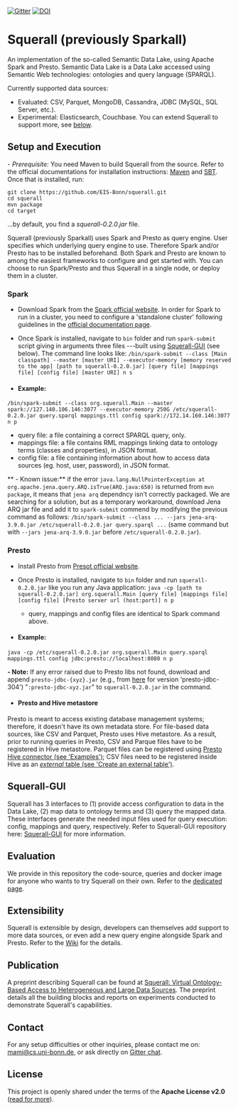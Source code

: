 [![Gitter](https://img.shields.io/gitter/room/DAVFoundation/DAV-Contributors.svg?style=flat-square)](https://gitter.im/squerall)
[![DOI](https://zenodo.org/badge/DOI/10.5281/zenodo.1247913.svg)](https://zenodo.org/record/1247913)

# Squerall (previously Sparkall)
An implementation of the so-called Semantic Data Lake, using Apache Spark and Presto. Semantic Data Lake is a Data Lake accessed using Semantic Web technologies: ontologies and query language (SPARQL).

Currently supported data sources:
- Evaluated: CSV, Parquet, MongoDB, Cassandra, JDBC (MySQL, SQL Server, etc.).
- Experimental: Elasticsearch, Couchbase.
You can extend Squerall to support more, see [below](#extensibility).

## Setup and Execution
*- Prerequisite:* You need Maven to build Squerall from the source. Refer to the official documentations for installation instructions: [Maven](https://maven.apache.org/install.html) and [SBT](https://www.scala-sbt.org/1.0/docs/Setup.html). Once that is installed, run:
```
git clone https://github.com/EIS-Bonn/squerall.git
cd squerall
mvn package
cd target
```
...by default, you find a *squerall-0.2.0.jar* file.

Squerall (previously Sparkall) uses Spark and Presto as query engine. User specifies which underlying query engine to use. Therefore Spark and/or Presto has to be installed beforehand. Both Spark and Presto are known to among the easiest frameworks to configure and get started with. You can choose to run Spark/Presto and thus Squerall in a single node, or deploy them in a cluster.

### Spark
- Download Spark from the [Spark official website](https://spark.apache.org/downloads.html). In order for Spark to run in a cluster, you need to configure a 'standalone cluster' following guidelines in the [official documentation page](https://spark.apache.org/docs/2.2.0/spark-standalone.html).

- Once Spark is installed, navigate to `bin` folder and run `spark-submit` script giving in arguments three files ---built using [Squerall-GUI](https://github.com/EIS-Bonn/squerall-gui) (see below).
The command line looks like:
`/bin/spark-submit --class [Main classpath] --master [master URI] --executor-memory [memory reserved to the app] [path to squerall-0.2.0.jar] [query file] [mappings file] [config file] [master URI] n s`

- #### Example:
`/bin/spark-submit --class org.squerall.Main --master spark://127.140.106.146:3077 --executor-memory 250G /etc/squerall-0.2.0.jar query.sparql mappings.ttl config spark://172.14.160.146:3077 n p`

  * query file: a file containing a correct SPARQL query, only.
  * mappings file: a file contains RML mappings linking data to ontology terms (classes and properties), in JSON format.
  * config file: a file containing information about how to access data sources (eg. host, user, password), in JSON format.


  ** - Known issue:** if the error `java.lang.NullPointerException at org.apache.jena.query.ARQ.isTrue(ARQ.java:650)` is returned from `mvn package`, it means that `jena arq` dependncy isn't correctly packaged. We are searching for a solution, but as a temporary workaround, download Jena ARQ jar file and add it to `spark-submit` commend by modifying the previous command as follows: `/bin/spark-submit --class ... --jars jena-arq-3.9.0.jar /etc/squerall-0.2.0.jar query.sparql ...` (same command but with `--jars jena-arq-3.9.0.jar` before `/etc/squerall-0.2.0.jar`).

### Presto
- Install Presto from [Presot official website](https://prestodb.io/docs/current/installation/deployment.html).
- Once Presto is installed, navigate to `bin` folder and run `squerall-0.2.0.jar` like you run any Java application:
`java -cp [path to squerall-0.2.0.jar] org.squerall.Main [query file] [mappings file] [config file] [Presto server url (host:port)] n p`

  * query, mappings and config files are identical to Spark command above.

- #### Example:
`java -cp /etc/squerall-0.2.0.jar org.squerall.Main query.sparql mappings.ttl config jdbc:presto://localhost:8080 n p`

  **- Note:** If any error raised due to Presto libs not found, download and append `presto-jdbc-{xyz}.jar` (e.g., from [here](http://central.maven.org/maven2/io/prestosql/presto-jdbc/304/presto-jdbc-304.jar
) for version 'presto-jdbc-304') "`:presto-jdbc-xyz.jar`" to `squerall-0.2.0.jar` in the command.

- #### Presto and Hive metastore
Presto is meant to access existing database management systems; therefore, it doesn't have its own metadata store. For file-based data sources, like CSV and Parquet, Presto uses Hive metastore. As a result, prior to running queries in Presto, CSV and Parque files have to be registered in Hive metastore. Parquet files can be registered using [Presto Hive connector (see 'Examples')](https://prestodb.io/docs/current/connector/hive.html); CSV files need to be registered inside Hive as an [*external* table (see 'Create an external table')](https://docs.hortonworks.com/HDPDocuments/HDP2/HDP-2.6.5/bk_data-access/content/moving_data_from_hdfs_to_hive_external_table_method.html).

## Squerall-GUI
Squerall has 3 interfaces to (1) provide access configuration to data in the Data Lake, (2) map data to ontology terms and (3) query the mapped data. These interfaces generate the needed input files used for query execution: config, mappings and query, respectively. Refer to Squerall-GUI repository here: [Squerall-GUI](https://github.com/EIS-Bonn/squerall-gui) for more information.

## Evaluation
We provide in this repository the code-source, queries and docker image for anyone who wants to try Squerall on their own. Refer to the [dedicated page](https://github.com/EIS-Bonn/Squerall/tree/master/evaluation).

## Extensibility
Squerall is extensible by design, developers can themselves add support to more data sources, or even add a new query engine alongside Spark and Presto. Refer to the [Wiki](https://github.com/EIS-Bonn/Squerall/wiki/Extending-Squerall) for the details.

## Publication
A preprint describing Squerall can be found at [Squerall: Virtual Ontology-Based Access to
Heterogeneous and Large Data Sources](http://www.semantic-web-journal.net/system/files/swj1957.pdf). The preprint details all the building blocks and reports on experiments conducted to demonstrate Squerall's capabilities.

## Contact
For any setup difficulties or other inquiries, please contact me on: mami@cs.uni-bonn.de, or ask directly on [Gitter chat](https://gitter.im/squerall).

License
-------

This project is openly shared under the terms of the __Apache License
v2.0__ ([read for more](./LICENSE)).
